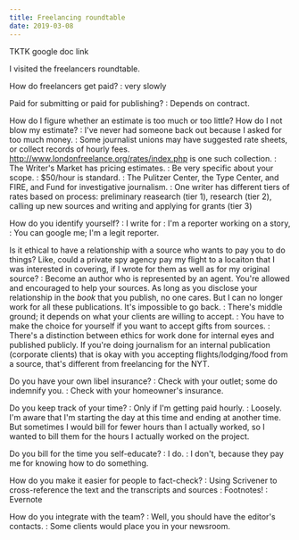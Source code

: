 ```yaml
---
title: Freelancing roundtable
date: 2019-03-08
---
```


TKTK google doc link

I visited the freelancers roundtable.

How do freelancers get paid?
: very slowly

Paid for submitting or paid for publishing?
: Depends on contract.

How do I figure whether an estimate is too much or too little? How do I not blow my estimate?
: I've never had someone back out because I asked for too much money.
: Some journalist unions may have suggested rate sheets, or collect records of hourly fees. http://www.londonfreelance.org/rates/index.php is one such collection.
: The Writer's Market has pricing estimates.
: Be very specific about your scope.
: $50/hour is standard.
: The Pulitzer Center, the Type Center, and FIRE, and Fund for investigative journalism.
: One writer has different tiers of rates based on process: preliminary reasearch (tier 1), research (tier 2), calling up new sources and writing and applying for grants (tier 3) 

How do you identify yourself?
: I write for <publication recently written for>
: I'm a reporter working on a story,
: You can google me; I'm a legit reporter.

Is it ethical to have a relationship with a source who wants to pay you to do things? Like, could a private spy agency pay my flight to a locaiton that I was interested in covering, if I wrote for them as well as for my original source?
: Become an author who is represented by an agent. You're allowed and encouraged to help your sources. As long as you disclose your relationship in the *book* that you publish, no one cares. But I can no longer work for all these publications. It's impossible to go back.
: There's middle ground; it depends on what your clients are willing to accept.
: You have to make the choice for yourself if you want to accept gifts from sources.
: There's a distinction between ethics for work done for internal eyes and published publicly. If you're doing journalism for an internal publication (corporate clients) that is okay with you accepting flights/lodging/food from a source, that's different from freelancing for the NYT.

Do you have your own libel insurance?
: Check with your outlet; some do indemnify you.
: Check with your homeowner's insurance.

Do you keep track of your time?
: Only if I'm getting paid hourly.
: Loosely. I'm aware that I'm starting the day at this time and ending at another time. But sometimes I would bill for fewer hours than I actually worked, so I wanted to bill them for the hours I actually worked on the project.

Do you bill for the time you self-educate?
: I do.
: I don't, because they pay me for knowing how to do something.

How do you make it easier for people to fact-check?
: Using Scrivener to cross-reference the text and the transcripts and sources
: Footnotes!
: Evernote

How do you integrate with the team?
: Well, you should have the editor's contacts.
: Some clients would place you in your newsroom.

